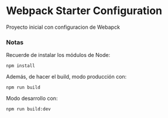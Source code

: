 # Webpack Starter Configuration
Proyecto inicial con configuracion de Webapck

### Notas
Recuerde de instalar los módulos de Node:
```
npm install
```

Además, de hacer el build, modo producción con:
```
npm run build
```

Modo desarrollo con:
```
npm run build:dev
```
